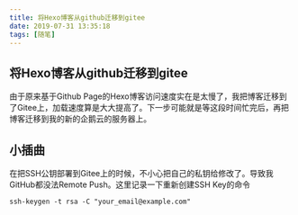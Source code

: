 ```yaml
---
title: 将Hexo博客从github迁移到gitee
date: 2019-07-31 13:35:18
tags: [随笔]
---
```

## 将Hexo博客从github迁移到gitee
由于原来基于Github Page的Hexo博客访问速度实在是太慢了，我把博客迁移到了Gitee上，加载速度算是大大提高了。下一步可能就是等这段时间忙完后，再把博客迁移到我的新的企鹅云的服务器上。

## 小插曲
在把SSH公钥部署到Gitee上的时候，不小心把自己的私钥给修改了。导致我GitHub都没法Remote Push。这里记录一下重新创建SSH Key的命令
```
ssh-keygen -t rsa -C "your_email@example.com"
```